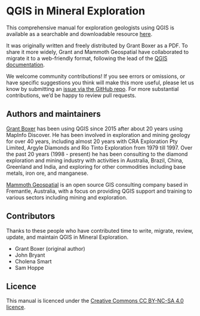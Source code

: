 # QGIS in Mineral Exploration

This comprehensive manual for exploration geologists using QGIS is available as a searchable and downloadable resource [here](https://qgis-in-mineral-exploration.readthedocs.io/).

It was originally written and freely distributed by Grant Boxer as a PDF. To share it more widely, Grant and Mammoth Geospatial have collaborated to migrate it to a web-friendly format, following the lead of the [QGIS documentation](https://www.qgis.org/resources/hub/).

We welcome community contributions! If you see errors or omissions, or have specific suggestions you think will make this more useful, please let us know by submitting an [issue via the GitHub repo](https://github.com/mammothgeospatial/qgis-in-mineral-exploration/issues). For more substantial contributions, we’d be happy to review pull requests.

## Authors and maintainers

[Grant Boxer](https://grantboxer.github.io/) has been using QGIS since 2015 after about 20 years using MapInfo Discover. He has been involved in exploration and mining geology for over 40 years, including almost 20 years with CRA Exploration Pty Limited, Argyle Diamonds and Rio Tinto Exploration from 1979 till 1997. Over the past 20 years (1998 - present) he has been consulting to the diamond exploration and mining industry with activities in Australia, Brazil, China, Greenland and India, and exploring for other commodities including base metals, iron ore, and manganese.

[Mammoth Geospatial](https://mammothgeospatial.com/) is an open source GIS consulting company based in Fremantle, Australia, with a focus on providing QGIS support and training to various sectors including mining and exploration.

## Contributors

Thanks to these people who have contributed time to write, migrate, review, update, and maintain QGIS in Mineral Exploration.

- Grant Boxer (original author)
- John Bryant
- Cholena Smart
- Sam Hoppe

## Licence

This manual is licenced under the [Creative Commons CC BY-NC-SA 4.0 licence](https://creativecommons.org/licenses/by-nc-sa/4.0/deed.en).
